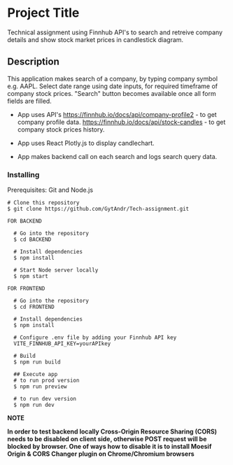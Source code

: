 # Project Title

Technical assignment using Finnhub API's to search and retreive company details and show stock market prices in candlestick diagram.

## Description

This application makes search of a company, by typing company symbol e.g. AAPL.
Select date range using date inputs, for required timeframe of company stock prices.
"Search" button becomes available once all form fields are filled.

- App uses API's
  https://finnhub.io/docs/api/company-profile2 - to get company profile data.
  https://finnhub.io/docs/api/stock-candles - to get company stock prices history.

- App uses React Plotly.js to display candlechart.

- App makes backend call on each search and logs search query data.

### Installing

Prerequisites: Git and Node.js

```
# Clone this repository
$ git clone https://github.com/GytAndr/Tech-assignment.git

FOR BACKEND

  # Go into the repository
  $ cd BACKEND

  # Install dependencies
  $ npm install

  # Start Node server locally
  $ npm start

FOR FRONTEND

  # Go into the repository
  $ cd FRONTEND

  # Install dependencies
  $ npm install

  # Configure .env file by adding your Finnhub API key
  VITE_FINNHUB_API_KEY=yourAPIkey

  # Build
  $ npm run build

  ## Execute app
  # to run prod version
  $ npm run preview
  
  # to run dev version
  $ npm run dev
```

**NOTE**

**In order to test backend locally Cross-Origin Resource Sharing (CORS) needs to be disabled on client side, otherwise POST request will be blocked by browser.
One of ways how to disable it is to install Moesif Origin & CORS Changer plugin on Chrome/Chromium browsers**
